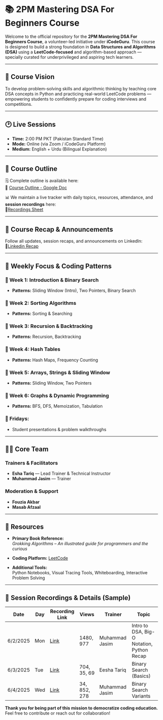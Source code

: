 # 📚 2PM Mastering DSA For Beginners Course

Welcome to the official repository for the **2PM Mastering DSA For Beginners Course**, a volunteer-led initiative under **iCodeGuru**. This course is designed to build a strong foundation in **Data Structures and Algorithms (DSA)** using a **LeetCode-focused** and algorithm-based approach — specially curated for underprivileged and aspiring tech learners.

---

## 🎯 Course Vision

To develop problem-solving skills and algorithmic thinking by teaching core DSA concepts in Python and practicing real-world LeetCode problems — empowering students to confidently prepare for coding interviews and competitions.

---

## 🕑 Live Sessions

- **Time:** 2:00 PM PKT (Pakistan Standard Time)  
- **Mode:** Online (via Zoom / iCodeGuru Platform)  
- **Medium:** English + Urdu (Bilingual Explanation)  

---

## 📘 Course Outline

🗒️ Complete outline is available here:  
📄 [Course Outline - Google Doc](https://docs.google.com/document/d/1vQ6EDJm5ZdwtnD7L3Rceym-AvwLQNkHfIk1pei3KsQs/edit?tab=t.0)

📊 We maintain a live tracker with daily topics, resources, attendance, and **session recordings** here:  
🔗[Recordings Sheet](https://docs.google.com/spreadsheets/d/1h82e-YxyAaESvkeQTcZIJxAtAj43uyvfGqxjTW3Nd08/edit?gid=1151484250#gid=1151484250)

---
## 📢 Course Recap & Announcements

Follow all updates, session recaps, and announcements on LinkedIn:  
🔗[Linkedin Recap](https://www.linkedin.com/feed/update/urn:li:activity:7335912737450962944/)

---

## 🧠 Weekly Focus & Coding Patterns

### 📌 Week 1: Introduction & Binary Search  
- **Patterns:** Sliding Window (Intro), Two Pointers, Binary Search  

### 📌 Week 2: Sorting Algorithms  
- **Patterns:** Sorting & Searching  

### 📌 Week 3: Recursion & Backtracking  
- **Patterns:** Recursion, Backtracking  

### 📌 Week 4: Hash Tables  
- **Patterns:** Hash Maps, Frequency Counting  

### 📌 Week 5: Arrays, Strings & Sliding Window  
- **Patterns:** Sliding Window, Two Pointers  

### 📌 Week 6: Graphs & Dynamic Programming  
- **Patterns:** BFS, DFS, Memoization, Tabulation  

### 🧪 Fridays:  
- Student presentations & problem walkthroughs  

---

## 👩‍🏫 Core Team

### Trainers & Facilitators  
- **Esha Tariq** — Lead Trainer & Technical Instructor  
- **Muhammad Jasim** — Trainer  

### Moderation & Support  
- **Fouzia Akbar**  
- **Masab Afzaal**  

---

## 📖 Resources

- **Primary Book Reference:**  
  _Grokking Algorithms – An illustrated guide for programmers and the curious_  
  
- **Coding Platform:** [LeetCode](https://leetcode.com/)  
  
- **Additional Tools:**  
  Python Notebooks, Visual Tracing Tools, Whiteboarding, Interactive Problem Solving  

---

## 🎥 Session Recordings & Details (Sample)

| Date      | Day   | Recording Link                                                   | Views           | Trainer        | Topic                                         |
|-----------|-------|------------------------------------------------------------------|------------------|----------------|-----------------------------------------------|
| 6/2/2025  | Mon   | [Link](https://www.facebook.com/share/v/19yAg8i94e/)             | 1480, 977        | Muhammad Jasim | Intro to DSA, Big-O Notation, Python Recap    |
| 6/3/2025  | Tue   | [Link](https://www.facebook.com/share/v/1AZ7xJrcMS/)             | 704, 35, 69      | Eesha Tariq    | Binary Search (Basics)                        |
| 6/4/2025  | Wed   | [Link](https://www.facebook.com/share/v/1C4EN5aTjQ/)             | 34, 852, 278     | Muhammad Jasim | Binary Search Variants                        |

**Thank you for being part of this mission to democratize coding education.**  
Feel free to contribute or reach out for collaboration!

